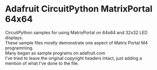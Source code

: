 # Adafruit CircuitPython MatrixPortal 64x64
CircuitPython samples for using MatrixPortal on 64x64 and 32x32 LED displays.
<br>
These sample files mostly demonstrate one aspect of Matrix Portal M4 programming.<br>
Many began as sample programs on adafruit.com<br>
I've tried to leave the original copyright headers intact, just adding a mention
of what I've done to the file.
